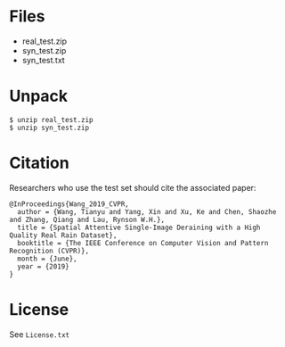 
# Files

* real_test.zip
* syn_test.zip
* syn_test.txt



# Unpack

```
$ unzip real_test.zip
$ unzip syn_test.zip
```

# Citation
Researchers who use the test set should cite the associated paper:

```
@InProceedings{Wang_2019_CVPR,
  author = {Wang, Tianyu and Yang, Xin and Xu, Ke and Chen, Shaozhe and Zhang, Qiang and Lau, Rynson W.H.},
  title = {Spatial Attentive Single-Image Deraining with a High Quality Real Rain Dataset},
  booktitle = {The IEEE Conference on Computer Vision and Pattern Recognition (CVPR)},
  month = {June},
  year = {2019}
}
```

# License

See `License.txt`
